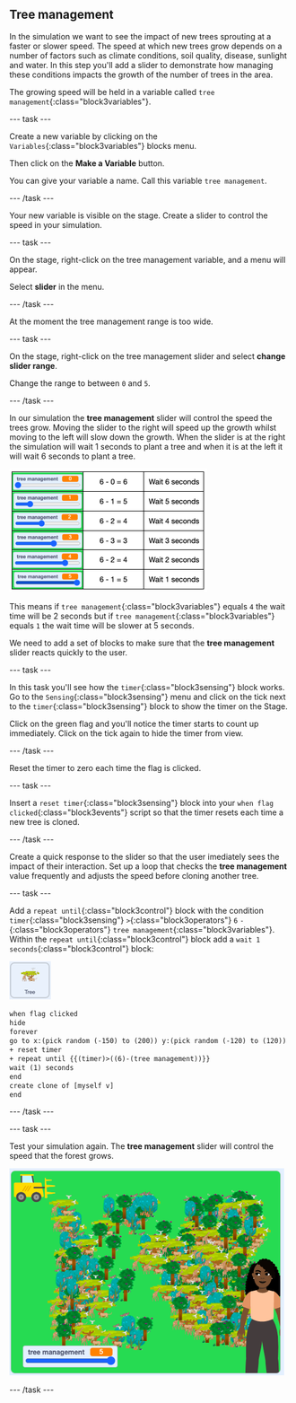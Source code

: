 ## Tree management

In the simulation we want to see the impact of new trees sprouting at a faster or slower speed. The speed at which new trees grow depends on a number of factors such as climate conditions, soil quality, disease, sunlight and water. In this step you'll add a slider to demonstrate how managing these conditions impacts the growth of the number of trees in the area. 

The growing speed will be held in a variable called `tree management`{:class="block3variables"}.

--- task ---

Create a new variable by clicking on the `Variables`{:class="block3variables"} blocks menu.

Then click on the **Make a Variable** button.

You can give your variable a name. Call this variable `tree management`.

--- /task ---

Your new variable is visible on the stage. Create a slider to control the speed in your simulation.

--- task ---

On the stage, right-click on the tree management variable, and a menu will appear.

Select **slider** in the menu.

--- /task ---

At the moment the tree management range is too wide.

--- task ---

On the stage, right-click on the tree management slider and select **change slider range**.

Change the range to between `0` and `5`.

--- /task ---

In our simulation the **tree management** slider will control the speed the trees grow. Moving the slider to the right will speed up the growth whilst moving to the left will slow down the growth. When the slider is at the right the simulation will wait 1 seconds to plant a tree and when it is at the left it will wait 6 seconds to plant a tree.

 ![image of the slider maths](images/slider-maths.png)

This means if `tree management`{:class="block3variables"} equals `4` the wait time will be 2 seconds but if `tree management`{:class="block3variables"} equals `1` the wait time will be slower at 5 seconds. 

We need to add a set of blocks to make sure that the **tree management** slider reacts quickly to the user.  

--- task ---

In this task you'll see how the `timer`{:class="block3sensing"} block works. Go to the `Sensing`{:class="block3sensing"} menu and click on the tick next to the `timer`{:class="block3sensing"} block to show the timer on the Stage. 

Click on the green flag and you'll notice the timer starts to count up immediately. Click on the tick again to hide the timer from view. 

--- /task ---

Reset the timer to zero each time the flag is clicked.

--- task ---

Insert a `reset timer`{:class="block3sensing"} block into your `when flag clicked`{:class="block3events"} script so that the timer resets each time a new tree is cloned. 

--- /task ---

Create a quick response to the slider so that the user imediately sees the impact of their interaction. Set up a loop that checks the **tree management** value frequently and adjusts the speed before cloning another tree.

--- task ---

Add a `repeat until`{:class="block3control"} block with the condition `timer`{:class="block3sensing"} `>`{:class="block3operators"} `6` `-`{:class="block3operators"} `tree management`{:class="block3variables"}.  Within the `repeat until`{:class="block3control"} block add a `wait 1 seconds`{:class="block3control"} block:

![image of the Tree sprite](images/tree-sprite.png)

```blocks3
when flag clicked
hide
forever
go to x:(pick random (-150) to (200)) y:(pick random (-120) to (120))
+ reset timer
+ repeat until {{(timer)>((6)-(tree management))}}
wait (1) seconds
end
create clone of [myself v]
end
```
--- /task ---

--- task ---

Test your simulation again. The **tree management** slider will control the speed that the forest grows.

![image of a busy forest](images/busy-forest.png)

--- /task ---
